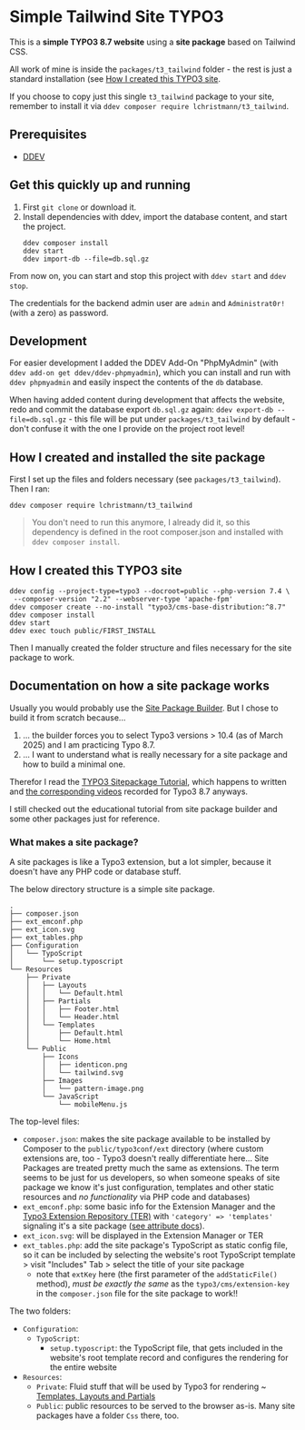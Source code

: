 # Simple Tailwind Site TYPO3

This is a **simple TYPO3 8.7 website** using a **site package** based on Tailwind CSS.

All work of mine is inside the `packages/t3_tailwind` folder - the rest is just a standard installation (see [How I created this TYPO3 site](#how-i-created-this-typo3-site).

If you choose to copy just this single `t3_tailwind` package to your site, remember to install it via `ddev composer require lchristmann/t3_tailwind`.

## Prerequisites

- [DDEV](https://ddev.com/)

## Get this quickly up and running

1. First `git clone` or download it.
2. Install dependencies with ddev, import the database content, and start the project.
    ```shell
    ddev composer install 
    ddev start
    ddev import-db --file=db.sql.gz
    ```

From now on, you can start and stop this project with `ddev start` and `ddev stop`.

The credentials for the backend admin user are `admin` and `Administrat0r!` (with a zero) as password. 

## Development

For easier development I added the DDEV Add-On "PhpMyAdmin" (with `ddev add-on get ddev/ddev-phpmyadmin`), which you can install and run with `ddev phpmyadmin` and easily inspect the contents of the `db` database.

When having added content during development that affects the website, redo and commit the database export `db.sql.gz` again: `ddev export-db --file=db.sql.gz` - this file will be put under `packages/t3_tailwind` by default - don't confuse it with the one I provide on the project root level!

## How I created and installed the site package

First I set up the files and folders necessary (see `packages/t3_tailwind`). Then I ran:

```shell
ddev composer require lchristmann/t3_tailwind
```

> You don't need to run this anymore, I already did it, so this dependency is defined in the root composer.json and installed with `ddev composer install`.

## How I created this TYPO3 site

```shell
ddev config --project-type=typo3 --docroot=public --php-version 7.4 \
 --composer-version "2.2" --webserver-type 'apache-fpm'
ddev composer create --no-install "typo3/cms-base-distribution:^8.7"
ddev composer install
ddev start
ddev exec touch public/FIRST_INSTALL
```

Then I manually created the folder structure and files necessary for the site package to work.

## Documentation on how a site package works

Usually you would probably use the [Site Package Builder](https://get.typo3.org/sitepackage). But I chose to build it from scratch because...

1. ... the builder forces you to select Typo3 versions > 10.4 (as of March 2025) and I am practicing Typo 8.7.
2. ... I want to understand what is really necessary for a site package and how to build a minimal one.

Therefor I read the [TYPO3 Sitepackage Tutorial](https://docs.typo3.org/m/typo3/tutorial-sitepackage/8.7/en-us/Index.html), which happens to written and [the corresponding videos](https://docs.typo3.org/m/typo3/tutorial-sitepackage/8.7/en-us/Summary/Index.html#videos-on-youtube) recorded for Typo3 8.7 anyways.

I still checked out the educational tutorial from site package builder and some other packages just for reference.

### What makes a site package?

A site packages is like a Typo3 extension, but a lot simpler, because it doesn't have any PHP code or database stuff.

The below directory structure is a simple site package.

```text
.
├── composer.json
├── ext_emconf.php
├── ext_icon.svg
├── ext_tables.php
├── Configuration
│   └── TypoScript
│       └── setup.typoscript
└── Resources
    ├── Private
    │   ├── Layouts
    │   │   └── Default.html
    │   ├── Partials
    │   │   ├── Footer.html
    │   │   └── Header.html
    │   └── Templates
    │       ├── Default.html
    │       └── Home.html
    └── Public
        ├── Icons
        │   ├── identicon.png
        │   └── tailwind.svg
        ├── Images
        │   └── pattern-image.png
        └── JavaScript
            └── mobileMenu.js
```

The top-level files:

- `composer.json`: makes the site package available to be installed by Composer to the `public/typo3conf/ext` directory (where custom extensions are, too - Typo3 doesn't really differentiate here... Site Packages are treated pretty much the same as extensions. The term seems to be just for us developers, so when someone speaks of site package we know it's just configuration, templates and other static resources and _no functionality_ via PHP code and databases)
- `ext_emconf.php`: some basic info for the Extension Manager and the [Typo3 Extension Repository (TER)](https://extensions.typo3.org/) with `'category' => 'templates'` signaling it's a site package ([see attribute docs](https://docs.typo3.org/permalink/t3coreapi:confval-ext-emconf-category)).
- `ext_icon.svg`: will be displayed in the Extension Manager or TER
- `ext_tables.php`: add the site package's TypoScript as static config file, so it can be included by selecting the website's root TypoScript template > visit "Includes" Tab > select the title of your site package
  - note that `extKey` here (the first parameter of the `addStaticFile()` method), _must be exactly the same_ as the `typo3/cms/extension-key` in the `composer.json` file for the site package to work!!

The two folders:

- `Configuration`:
  - `TypoScript`:
    - `setup.typoscript`: the TypoScript file, that gets included in the website's root template record and configures the rendering for the entire website 
- `Resources`:
  - `Private`: Fluid stuff that will be used by Typo3 for rendering ~ [Templates, Layouts and Partials](https://docs.typo3.org/m/typo3/tutorial-sitepackage/8.7/en-us/FluidTemplates/Index.html#folders-under-private)
  - `Public`: public resources to be served to the browser as-is. Many site packages have a folder `Css` there, too.